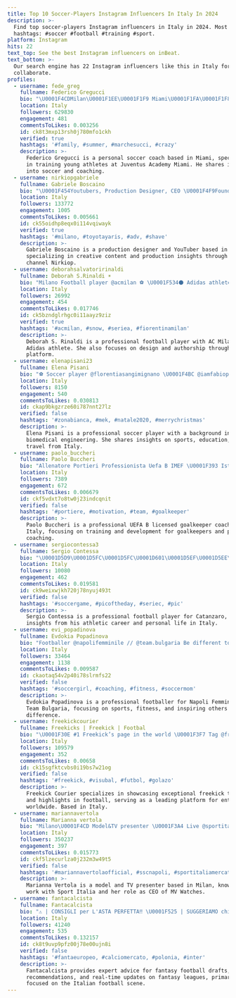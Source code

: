 ```yaml
---
title: Top 10 Soccer-Players Instagram Influencers In Italy In 2024
description: >-
  Find top soccer-players Instagram influencers in Italy in 2024. Most popular
  hashtags: #soccer #football #training #sport.
platform: Instagram
hits: 22
text_top: See the best Instagram influencers on inBeat.
text_bottom: >-
  Our search engine has 22 Instagram influencers like this in Italy for you to
  collaborate.
profiles:
  - username: fede_greg
    fullname: Federico Gregucci
    bio: "\U0001F4CDMilan\U0001F1EE\U0001F1F9 Miami\U0001F1FA\U0001F1F8 TikTok: fede_greg09 Juventus Academy Miami‘s Personal soccer coach Soccer player Agency \U0001F447\U0001F3FB"
    location: Italy
    followers: 629830
    engagement: 481
    commentsToLikes: 0.003256
    id: ck8t3mxp13rsh0j780mfo1ckh
    verified: true
    hashtags: '#family, #summer, #marchesucci, #crazy'
    description: >-
      Federico Gregucci is a personal soccer coach based in Miami, specializing
      in training young athletes at Juventus Academy Miami. He shares insights
      into soccer and coaching.
  - username: nirkiopgabriele
    fullname: Gabriele Boscaino
    bio: "\U0001F454Youtubers, Production Designer, CEO \U0001F4F9Founder flowaveproduction.com ⚽(bad) Soccer Player \U0001F4FD️Youtube Nirkiop 1 MILIONE \U0001F4AB"
    location: Italy
    followers: 133772
    engagement: 1005
    commentsToLikes: 0.005661
    id: ck55oidhp8eqx0i114vqiwayk
    verified: true
    hashtags: '#milano, #toyotayaris, #adv, #shave'
    description: >-
      Gabriele Boscaino is a production designer and YouTuber based in Italy,
      specializing in creative content and production insights through his
      channel Nirkiop.
  - username: deborahsalvatoririnaldi
    fullname: Deborah S.Rinaldi ☀️
    bio: "Milano Football player @acmilan ⚽️ \U0001F534⚫️ Adidas athlete @adidas Founder @booksrinaldi_ #soccerplayer #adidasathlete #designer #seguiilsole"
    location: Italy
    followers: 26992
    engagement: 454
    commentsToLikes: 0.017746
    id: ck5bzndglrhgc0i11aayz9ziz
    verified: true
    hashtags: '#acmilan, #snow, #seriea, #fiorentinamilan'
    description: >-
      Deborah S. Rinaldi is a professional football player with AC Milan and an
      Adidas athlete. She also focuses on design and authorship through her
      platform.
  - username: elenapisani23
    fullname: Elena Pisani
    bio: "⚽️ Soccer player @florentiasangimignano \U0001F4BC @iamfabioperfetti \U0001F393 @etsu alumni | BET Degree \U0001F913 @polimi student | Biomed Engineering BBB \U0001F30D Wanderer"
    location: Italy
    followers: 8150
    engagement: 540
    commentsToLikes: 0.030813
    id: ckap9bkgzrze60i787nnt27lz
    verified: false
    hashtags: '#zonabianca, #mek, #natale2020, #merrychristmas'
    description: >-
      Elena Pisani is a professional soccer player with a background in
      biomedical engineering. She shares insights on sports, education, and
      travel from Italy.
  - username: paolo_buccheri
    fullname: Paolo Buccheri
    bio: "Allenatore Portieri Professionista Uefa B IMEF \U0001F393 Istruttore Coni-Figc @official_sslazio\U0001F518\U0001F9E4 #Gkcoach Pro.\U0001F1EE\U0001F1F9 #Personalcoach\U0001F6A9 #zona_portieri®️ #Roma"
    location: Italy
    followers: 7389
    engagement: 672
    commentsToLikes: 0.006679
    id: ckf5vdxt7o8tw0j23indcqnit
    verified: false
    hashtags: '#portiere, #motivation, #team, #goalkeeper'
    description: >-
      Paolo Buccheri is a professional UEFA B licensed goalkeeper coach based in
      Italy, focusing on training and development for goalkeepers and personal
      coaching.
  - username: sergiocontessa3
    fullname: Sergio Contessa
    bio: "\U0001D5D9\U0001D5FC\U0001D5FC\U0001D601\U0001D5EF\U0001D5EE\U0001D5F9\U0001D5F9 \U0001D5FD\U0001D5F9\U0001D5EE\U0001D606\U0001D5F2\U0001D5FF ⚽️ @uscatanzaro1929official \U0001F534\U0001F7E1 \U0001F4CD \U0001D5D6\U0001D5EE\U0001D601\U0001D5EE\U0001D5FB\U0001D607\U0001D5EE\U0001D5FF\U0001D5FC \U0001F3E0 \U0001D5E0\U0001D5F2\U0001D600\U0001D5EE\U0001D5F4\U0001D5FB\U0001D5F2 \U0001F935\U0001F3FB\U0001F470\U0001F3FC @la_sascia \U0001F4D6 @uniecampus"
    location: Italy
    followers: 10080
    engagement: 462
    commentsToLikes: 0.019581
    id: ck9weixwjkh720j78nyuj493t
    verified: false
    hashtags: '#soccergame, #picoftheday, #seriec, #pic'
    description: >-
      Sergio Contessa is a professional football player for Catanzaro, sharing
      insights from his athletic career and personal life in Italy.
  - username: evi_popadinova
    fullname: Evdokia Popadinova
    bio: "Footballer @napolifemminile // @team.bulgaria Be different to make a difference! Follow me on TikTok\U0001F447"
    location: Italy
    followers: 33464
    engagement: 1138
    commentsToLikes: 0.009587
    id: ckaotaq54v2p40i78slrmfs22
    verified: false
    hashtags: '#soccergirl, #coaching, #fitness, #soccermom'
    description: >-
      Evdokia Popadinova is a professional footballer for Napoli Femminile and
      Team Bulgaria, focusing on sports, fitness, and inspiring others to make a
      difference.
  - username: freekickcourier
    fullname: Freekicks | Freekick | Footbal
    bio: "\U0001F30E #1 Freekick’s page in the world \U0001F3F7 Tag @freekickcourier to be featured"
    location: Italy
    followers: 109579
    engagement: 352
    commentsToLikes: 0.00658
    id: ck15sgfktcvbs0i19bs7w21og
    verified: false
    hashtags: '#freekick, #visubal, #futbol, #golazo'
    description: >-
      Freekick Courier specializes in showcasing exceptional freekick techniques
      and highlights in football, serving as a leading platform for enthusiasts
      worldwide. Based in Italy.
  - username: mariannavertola
    fullname: Marianna vertola
    bio: "Milano\U0001F4CD Model&TV presenter \U0001F3A4 Live @sportitalia_official ⚽️ \U0001F48C mariannavertola5@gmail.com CEO @mvwatches_"
    location: Italy
    followers: 350237
    engagement: 397
    commentsToLikes: 0.015773
    id: ckf5lzecurlza0j232m3w49t5
    verified: false
    hashtags: '#mariannavertolaofficial, #sscnapoli, #sportitaliamercato, #europei'
    description: >-
      Marianna Vertola is a model and TV presenter based in Milan, known for her
      work with Sport Italia and her role as CEO of MV Watches.
  - username: fantacalcista
    fullname: Fantacalcista
    bio: "⚠️ | CONSIGLI per L'ASTA PERFETTA‼️ \U0001F525 | SUGGERIAMO chi SCHIERARE \U0001F4A3 | AGGIORNAMENTI sul fantacalcio H24\U0001F4A5 - ⬇️ | I nostri canali YOUTUBE e TELEGRAM"
    location: Italy
    followers: 41240
    engagement: 535
    commentsToLikes: 0.132157
    id: ck8t9uvp9pfz00j78e00ujn8i
    verified: false
    hashtags: '#fantaeuropeo, #calciomercato, #polonia, #inter'
    description: >-
      Fantacalcista provides expert advice for fantasy football drafts, player
      recommendations, and real-time updates on fantasy leagues, primarily
      focused on the Italian football scene.
---
```


